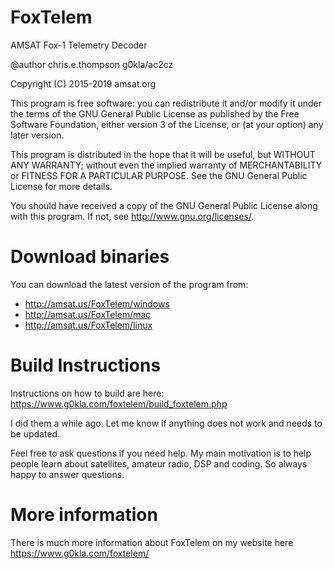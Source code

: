 # FoxTelem
AMSAT Fox-1 Telemetry Decoder

 @author chris.e.thompson g0kla/ac2cz
 
 Copyright (C) 2015-2019 amsat.org

 This program is free software: you can redistribute it and/or modify
 it under the terms of the GNU General Public License as published by
 the Free Software Foundation, either version 3 of the License, or
 (at your option) any later version.
 
 This program is distributed in the hope that it will be useful,
 but WITHOUT ANY WARRANTY; without even the implied warranty of
 MERCHANTABILITY or FITNESS FOR A PARTICULAR PURPOSE.  See the
 GNU General Public License for more details.
 
 You should have received a copy of the GNU General Public License
 along with this program.  If not, see <http://www.gnu.org/licenses/>.

# Download binaries
You can download the latest version of the program from: 
* http://amsat.us/FoxTelem/windows
* http://amsat.us/FoxTelem/mac
* http://amsat.us/FoxTelem/linux

# Build Instructions
Instructions on how to build are here: https://www.g0kla.com/foxtelem/build_foxtelem.php

I did them a while ago. Let me know if anything does not work and needs to be updated.

Feel free to ask questions if you need help. My main motivation is to help people learn about satellites, amateur radio, DSP and coding. So always happy to answer questions.

# More information
There is much more information about FoxTelem on my website here https://www.g0kla.com/foxtelem/
